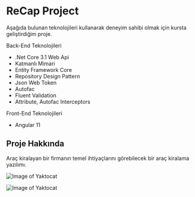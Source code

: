 # ReCap Project
Aşağıda bulunan teknolojileri kullanarak deneyim sahibi olmak için kursta geliştirdiğim proje.

Back-End Teknolojileri
- .Net Core 3.1 Web Api
- Katmanlı Mimari
- Entity Framework Core
- Repository Design Pattern
- Json Web Token
- Autofac
- Fluent Validation
- Attribute, Autofac Interceptors

Front-End Teknolojileri
- Angular 11

## Proje Hakkında

Araç kiralayan bir firmanın temel ihtiyaçlarını görebilecek bir araç kiralama yazılımı.

![Image of Yaktocat](https://raw.githubusercontent.com/ozanercan/ReCapProject/master/previewImages/Araç%20Detayı.JPG)

![Image of Yaktocat](https://raw.githubusercontent.com/ozanercan/ReCapProject/master/previewImages/Araç%20Listeleme.JPG)

